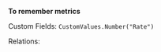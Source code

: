 **To remember metrics**


Custom Fields:
```CustomValues.Number("Rate")``` 

Relations:
``` MasterRelations.Count(MasterRequest != null && MasterRequest.EntityState.IsFinal == false)
```